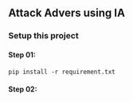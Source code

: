 ## Attack Advers using IA

### Setup this project

#### Step 01:
    pip install -r requirement.txt

#### Step 02:
    
